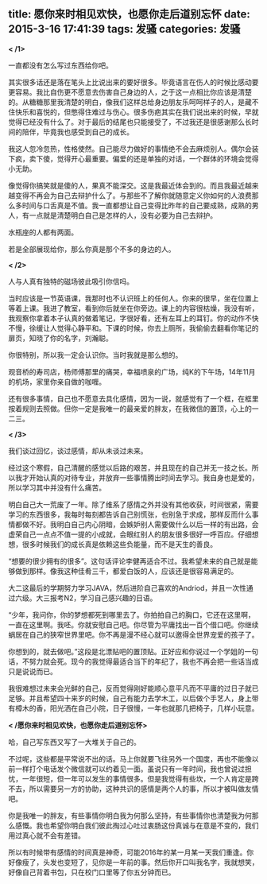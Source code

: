 title: 愿你来时相见欢快，也愿你走后道别忘怀
date: 2015-3-16 17:41:39
tags: 发骚
categories: 发骚
---


**< /1>**


一直都没有怎么写过东西给你吧。

其实很多话还是落在笔头上比说出来的要好很多。毕竟语言在伤人的时候比感动要更容易。我比自伤更不愿意去伤害自己身边的人，之于这一点相比你应该是清楚的。从糖糖那里我清楚的明白，像我们这样总给身边朋友乐呵呵样子的人，是藏不住快乐和喜悦的，但憋得住难过与伤心。很多伤疤其实在我们说出来的时候，早就觉得已经没有什么了。对于最后的结尾也只能接受了，不过我还是很感谢那么长时间的陪伴，毕竟我也感受到自己的成长。

我这人忽冷忽热，性格使然。自己能尽力做好的事情绝不会去麻烦别人。偶尔会装下疯，卖下傻，觉得开心最重要。偏爱的还是单独的对话，一个群体的环境会觉得小无助。

像觉得你搞笑就是傻的人，果真不能深交。这是我最近体会到的。而且我最近越来越变得不再会为自己去辩护什么了。与那些不了解你就随意定义你如何的人浪费那么多时间与口舌真是不值。我一直都想让自己变得比昨年的自己要成熟，成熟的男人，有一点就是清楚明白自己是怎样的人，没有必要为自己去辩护。

水瓶座的人都有两面。

若是全部展现给你，那么你真是那个不多的身边的人。

<!-- more -->

**< /2>**

人与人真有独特的磁场彼此吸引你信吗。

当时应该是一节英语课，我那时也不认识班上的任何人。你来的很早，坐在位置上等着上课。我进了教室，看到你后就坐在你旁边。课上的内容很枯燥，我没有听，我观察你拿着本子认真的做着笔记，字很好看，还有左耳上的耳钉。你的动作不快不慢，徐缓让人觉得心静平和。下课的时候，你去上厕所，我偷偷去翻看你笔记的扉页，知晓了你的名字，刘瀚聪。

你很特别，所以我一定会认识你。当时我就是那么想的。

观音桥的寿司店，杨师傅那里的痛哭，幸福喷泉的广场，纯K的下午场，14年11月的机场，家里你亲自做的咖喱。

还有很多事情，自己也不愿意去具化感情，因为一说，就感觉有了一个框，在框里按着规则去照做。但你一定是我唯一的最亲爱的胖友，在我微信的置顶，心上的一二三。

**< /3>**

我们谈过回忆，谈过感情，却从未谈过未来。

经过这个寒假，自己清醒的感觉以后路的艰苦，并且现在的自己并无一技之长。所以我才开始认真的对待专业，并放弃一些事情腾出时间去学习。我自身也是爱的，所以学习其中并没有什么痛苦。

明白自己大一荒废了一年。除了维系了感情之外并没有其他收获，时间很紧，需要学习的东西很多，我每时每刻都告诉自己别慌张，也别急于求成，那样反而什么事情都做不好。我明白自己内心阴暗，会嫉妒别人需要做什么以后一样的有出路，会虚荣自己一点点不值一提的小成就，会眼红别人的朋友很多很好一呼百应。仔细想想，很多时候我们的成长真是依赖这些负能量，而不是天生的善良。

“想要的很少拥有的很多”。这句话评论李健再适合不过。我希望未来的自己就是能够做到那样。像我这种佳肴三千，都爱白饭的人，应该还是很容易满足的。

大二这最后的学期努力学习JAVA，然后进阶自己喜欢的Andriod，并且一次性通过六级。大三报考N2，学习自己感兴趣的日语。

“少年，我问你，你的梦想都死到哪里去了。你拍拍自己的胸口，它还在这里啊，一直在这里啊。我呸。你就安慰自己吧。你尽管为平庸找出一百个借口吧。你继续蜗居在自己的狭窄世界里吧。你不再是漫不经心就可以邀得全世界宠爱的孩子了。

你想到的，就去做吧。”这段是北漂贴吧的置顶贴。正好应和你说过一个学姐的一句话，不努力就会死。现今的我觉得最适合当下的年纪了，我也不再会把一些话当成只是说说而已。

我很难想过未来会光鲜的自己，反而觉得刚好能顺心意平凡而不平庸的过日子就已足够。并且希望四十来岁的时候，自己有能力去学木工，以后做个手艺人，身上带有樟木的香，阳光洒在自己小院，日子很慢，一年也就那几把椅子，几样小玩意。

**< /愿你来时相见欢快，也愿你走后道别忘怀>**

哈，自己写东西又写了一大堆关于自己的。

不过呢，这些都是平常说不出的话。马上你就要飞往另外一个国度，再也不能像以前一样打个电话发个微信就可以约着见一面。虽说只有一年时间，我也曾说过担忧，一年很短，但一年可以发生的事情很多。但是我觉得有些坎，一个人肯定是跨不去，所以需要另一方的协助，这种共识的感情是两个人的事，所以才被叫做友情吧。

你是我唯一的胖友，有些事情你明白我为何那么坚持，有些事情你也清楚我为何那么感慨。我也希望你明白我们彼此掏过心吐过衷肠这份真诚与在意是不变的，我们用过真心就不会有差错。

所以有时候带有感情的时间真是神奇，可能2016年的某一月某一天我们重逢。你好像瘦了，头发也变短了，见你是一年前的事。然后你开口叫我名字，我就想笑，好像自己背着书包，只在校门口里等了你五分钟而已。

